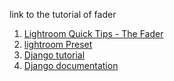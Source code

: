 

link to the tutorial of fader

1.  [Lightroom Quick Tips - The Fader](https://www.youtube.com/watch?v=kg3MnMpA2dg)
1.  [lightroom Preset](https://freelightroompresets.co/typer/urban/)
1.  [Django tutorial](https://www.youtube.com/watch?v=F5mRW0jo-U4)
1.	[Django documentation](https://www.djangoproject.com/start/)
